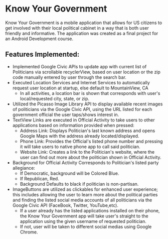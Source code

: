 # Know Your Government

Know Your Government is a mobile application that allows for US citizens to get involved with their local political cabinet in a
way that is both user friendly and informative. The application was created as a final project for an Android Development course.


## Features Implemented:
- Implemented Google Civic APIs to update app with current list of Politicians via scrollable recyclerView, based on user location 
  or the zip code manually entered by user through the search bar.
- Executed Location Services and Internet Services to automatically request user location at startup, else default to MountainView, CA
  - In all activities, a location bar is shown that corresponds with user's local/requested city, state, or zip.
- Utilized the Picasso Image Library API to display available recent images of politicians via the Google Civic API, using the URL 
  listed for each government official the user taps/shows interest in.
- TextView Links are executed in Official Activity to take users to other applications based on information provided when pressed:
  - Address Link: Displays Politician's last known address and opens Google Maps with the address already located/displayed.
  - Phone Link: Provides the Official's listed phone number and pressing it will take users to native phone app to call said politician.
  - Website Link: Creates a link to the Politician's website, where the user can find out more about the politician shown in Official Activity.
- Background for Official Activity Corresponds to Politician's listed party allegiance:
  - If Democratic, background will be Colored Blue.
  - If Republican, Red.
  - Background Defaults to black if politician is non-partisan.
- ImageButtons are utilized as clickables for enhanced user experience; this includes allowing the user to learn more about the political parties
  and finding the listed social media accounts of all politicians via the Google Civic API (FaceBook, Twitter, YouTube,etc).
    - If a user already has the listed applications installed on their phone, the Know Your Government app will take user's straight to
      the application using the given username of requested politician.
    - If not, user will be taken to different social medias using Google Chrome.
